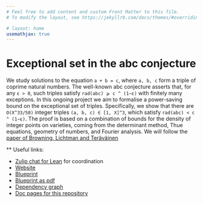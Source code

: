 ```yaml
---
# Feel free to add content and custom Front Matter to this file.
# To modify the layout, see https://jekyllrb.com/docs/themes/#overriding-theme-defaults

# layout: home
usemathjax: true
---
```


# Exceptional set in the abc conjecture

We study solutions to the equation `a + b = c`, where `a, b, c` form a triple of coprime natural numbers. The well-known abc conjecture asserts that, for any `ε > 0`, such triples satisfy `rad(abc) ⩾ c ^ (1−ε)` with finitely many exceptions. In this ongoing project we aim to formalise a power-saving bound on the exceptional set of triples. Specifically, we show that there are `O(X^33/50)` integer triples `(a, b, c) ∈ [1, X]^3`, which satisfy `rad(abc) < c ^ (1−ε)`. The proof is based on a combination of bounds for the density of integer points on varieties, coming from the determinant method, Thue equations, geometry of numbers, and Fourier analysis.
We will follow the [paper of Browning, Lichtman and Teräväinen](https://arxiv.org/abs/2410.12234)

** Useful links:

* [Zulip chat for Lean](https://leanprover.zulipchat.com/) for coordination
* [Website](https://b-mehta.github.io/ABC-Exceptions/)
* [Blueprint](https://b-mehta.github.io/ABC-Exceptions/blueprint/)
* [Blueprint as pdf](https://b-mehta.github.io/ABC-Exceptions/blueprint.pdf)
* [Dependency graph](https://b-mehta.github.io/ABC-Exceptions/blueprint/dep_graph_document.html)
* [Doc pages for this repository](https://b-mehta.github.io/ABC-Exceptions/docs/)
